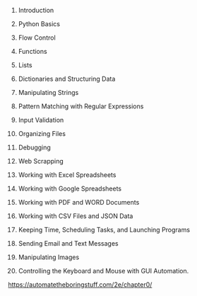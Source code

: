 1. Introduction

2. Python Basics

3. Flow Control

4. Functions

5. Lists

6. Dictionaries and Structuring Data

7. Manipulating Strings

8. Pattern Matching with Regular Expressions

9. Input Validation

10. Organizing Files

11. Debugging

12. Web Scrapping

13. Working with Excel Spreadsheets

14. Working with Google Spreadsheets

15. Working with PDF and WORD Documents

16. Working with CSV Files and JSON Data

17. Keeping Time, Scheduling Tasks, and Launching Programs

18. Sending Email and Text Messages

19. Manipulating Images

20. Controlling the Keyboard and Mouse with GUI Automation.


https://automatetheboringstuff.com/2e/chapter0/